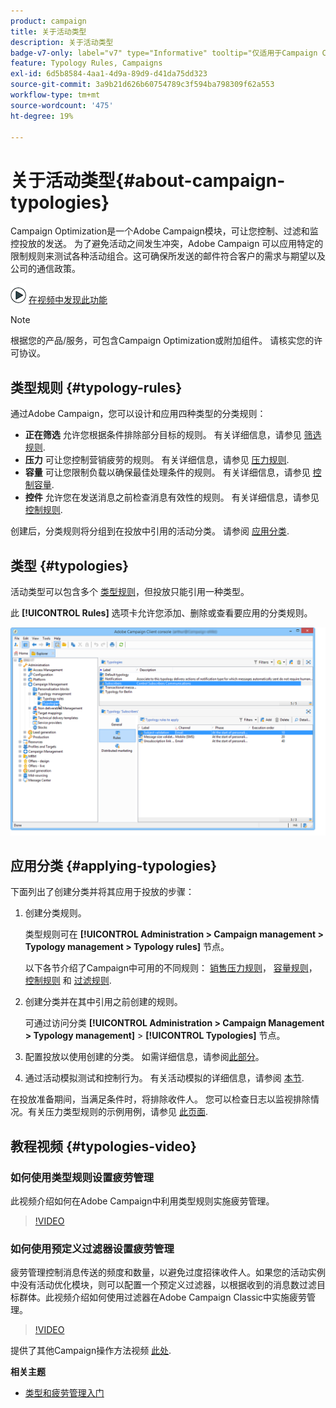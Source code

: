 ```yaml
---
product: campaign
title: 关于活动类型
description: 关于活动类型
badge-v7-only: label="v7" type="Informative" tooltip="仅适用于Campaign Classicv7"
feature: Typology Rules, Campaigns
exl-id: 6d5b8584-4aa1-4d9a-89d9-d41da75dd323
source-git-commit: 3a9b21d626b60754789c3f594ba798309f62a553
workflow-type: tm+mt
source-wordcount: '475'
ht-degree: 19%

---
```


# 关于活动类型{#about-campaign-typologies}

Campaign Optimization是一个Adobe Campaign模块，可让您控制、过滤和监控投放的发送。 为了避免活动之间发生冲突，Adobe Campaign 可以应用特定的限制规则来测试各种活动组合。这可确保所发送的邮件符合客户的需求与期望以及公司的通信政策。

![](assets/do-not-localize/how-to-video.png) [在视频中发现此功能](#typologies-video)

>[!NOTE]
>
>根据您的产品/服务，可包含Campaign Optimization或附加组件。 请核实您的许可协议。

## 类型规则 {#typology-rules}

通过Adobe Campaign，您可以设计和应用四种类型的分类规则：

* **正在筛选** 允许您根据条件排除部分目标的规则。 有关详细信息，请参见 [筛选规则](filtering-rules.md).
* **压力** 可让您控制营销疲劳的规则。 有关详细信息，请参见 [压力规则](pressure-rules.md).
* **容量** 可让您限制负载以确保最佳处理条件的规则。 有关详细信息，请参见 [控制容量](consistency-rules.md#controlling-capacity).
* **控件** 允许您在发送消息之前检查消息有效性的规则。 有关详细信息，请参见 [控制规则](control-rules.md).

创建后，分类规则将分组到在投放中引用的活动分类。 请参阅 [应用分类](#applying-typologies).

## 类型 {#typologies}

活动类型可以包含多个 [类型规则](#typology-rules)，但投放只能引用一种类型。

此 **[!UICONTROL Rules]** 选项卡允许您添加、删除或查看要应用的分类规则。

![](assets/campaign_opt_rules_tab.png)

## 应用分类 {#applying-typologies}

下面列出了创建分类并将其应用于投放的步骤：

1. 创建分类规则。

   类型规则可在 **[!UICONTROL Administration > Campaign management > Typology management > Typology rules]** 节点。

   以下各节介绍了Campaign中可用的不同规则： [销售压力规则](pressure-rules.md)， [容量规则](consistency-rules.md#controlling-capacity)， [控制规则](control-rules.md) 和 [过滤规则](filtering-rules.md).

1. 创建分类并在其中引用之前创建的规则。

   可通过访问分类 **[!UICONTROL Administration > Campaign Management > Typology management]** > **[!UICONTROL Typologies]** 节点。

1. 配置投放以使用创建的分类。 如需详细信息，请参阅[此部分](applying-rules.md#applying-a-typology-to-a-delivery)。
1. 通过活动模拟测试和控制行为。 有关活动模拟的详细信息，请参阅 [本节](campaign-simulations.md).

在投放准备期间，当满足条件时，将排除收件人。 您可以检查日志以监视排除情况。有关压力类型规则的示例用例，请参见 [此页面](pressure-rules.md#use-cases-on-pressure-rules).

## 教程视频 {#typologies-video}

### 如何使用类型规则设置疲劳管理

此视频介绍如何在Adobe Campaign中利用类型规则实施疲劳管理。

>[!VIDEO](https://video.tv.adobe.com/v/25090?quality=12)

### 如何使用预定义过滤器设置疲劳管理

疲劳管理控制消息传送的频度和数量，以避免过度招徕收件人。如果您的活动实例中没有活动优化模块，则可以配置一个预定义过滤器，以根据收到的消息数过滤目标群体。此视频介绍如何使用过滤器在Adobe Campaign Classic中实施疲劳管理。

>[!VIDEO](https://video.tv.adobe.com/v/25091?quality=12)

提供了其他Campaign操作方法视频 [此处](https://experienceleague.adobe.com/docs/campaign-classic-learn/tutorials/overview.html?lang=zh-Hans).

**相关主题**

* [类型和疲劳管理入门](pressure-rules.md)

